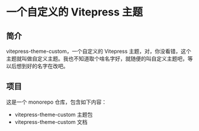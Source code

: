# 一个自定义的 Vitepress 主题

## 简介

vitepress-theme-custom，一个自定义的 Vitepress 主题，对，你没看错，这个主题就叫做自定义主题。我也不知道取个啥名字好，就随便的叫自定义主题吧，等以后想到好的名字在改吧。

## 项目

这是一个 monorepo 仓库，包含如下内容：

- vitepress-theme-custom 主题包
- vitepress-theme-custom 文档


